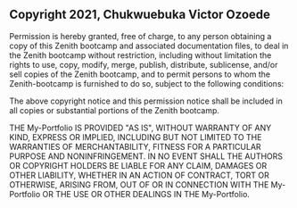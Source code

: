 ## Copyright 2021, Chukwuebuka Victor Ozoede

Permission is hereby granted, free of charge, to any person obtaining a copy of this Zenith bootcamp and associated documentation files, to deal in the Zenith bootcamp without restriction, including without limitation the rights to use, copy, modify, merge, publish, distribute, sublicense, and/or sell copies of the Zenith bootcamp, and to permit persons to whom the Zenith-bootcamp is furnished to do so, subject to the following conditions:

The above copyright notice and this permission notice shall be included in all copies or substantial portions of the Zenith bootcamp.

THE My-Portfolio IS PROVIDED "AS IS", WITHOUT WARRANTY OF ANY KIND, EXPRESS OR IMPLIED, INCLUDING BUT NOT LIMITED TO THE WARRANTIES OF MERCHANTABILITY, FITNESS FOR A PARTICULAR PURPOSE AND NONINFRINGEMENT. IN NO EVENT SHALL THE AUTHORS OR COPYRIGHT HOLDERS BE LIABLE FOR ANY CLAIM, DAMAGES OR OTHER LIABILITY, WHETHER IN AN ACTION OF CONTRACT, TORT OR OTHERWISE, ARISING FROM, OUT OF OR IN CONNECTION WITH THE My-Portfolio OR THE USE OR OTHER DEALINGS IN THE My-Portfolio.
